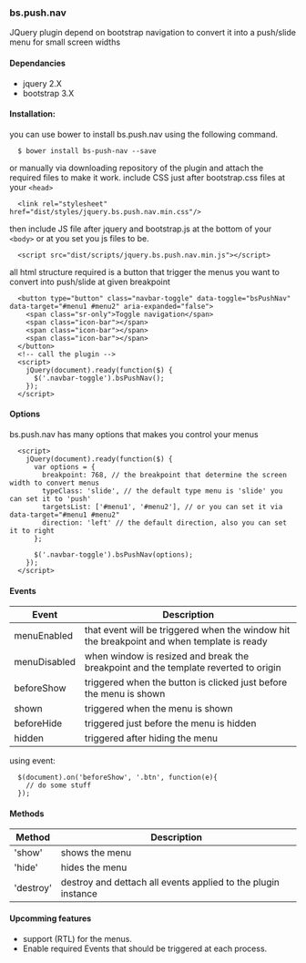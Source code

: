 ### bs.push.nav
JQuery plugin depend on bootstrap navigation to convert it into a push/slide menu for small screen widths

#### Dependancies
  * jquery 2.X
  * bootstrap 3.X

#### Installation:
you can use bower to install bs.push.nav using the following command.

```
  $ bower install bs-push-nav --save
```

or manually via downloading repository of the plugin and attach the required files to make it work.
include CSS just after bootstrap.css files at your `<head>`

```
  <link rel="stylesheet" href="dist/styles/jquery.bs.push.nav.min.css"/>
```

then include JS file after jquery and bootstrap.js at the bottom of your `<body>` or at you set you js files to be.

```
  <script src="dist/scripts/jquery.bs.push.nav.min.js"></script>
```

all html structure required is a button that trigger the menus you want to convert into push/slide at given breakpoint

```
  <button type="button" class="navbar-toggle" data-toggle="bsPushNav" data-target="#menu1 #menu2" aria-expanded="false">
    <span class="sr-only">Toggle navigation</span>
    <span class="icon-bar"></span>
    <span class="icon-bar"></span>
    <span class="icon-bar"></span>
  </button>
  <!-- call the plugin -->
  <script>
    jQuery(document).ready(function($) {
      $('.navbar-toggle').bsPushNav();
    });
  </script>

```

#### Options
bs.push.nav has many options that makes you control your menus
```
  <script>
    jQuery(document).ready(function($) {
      var options = {
        breakpoint: 768, // the breakpoint that determine the screen width to convert menus
        typeClass: 'slide', // the default type menu is 'slide' you can set it to 'push'
        targetsList: ['#menu1', '#menu2'], // or you can set it via data-target="#menu1 #menu2"
        direction: 'left' // the default direction, also you can set it to right
      };

      $('.navbar-toggle').bsPushNav(options);
    });
  </script>
```

#### Events

Event           | Description                                                             
--------------- | ------------------------------------------------------------------------
menuEnabled     | that event will be triggered when the window hit the breakpoint and when template is ready
menuDisabled    | when window is resized and break the breakpoint and the template reverted to origin
beforeShow      | triggered when the button is clicked just before the menu is shown
shown           | triggered when the menu is shown
beforeHide      | triggered just before the menu is hidden
hidden          | triggered after hiding the menu

using event:
```
  $(document).on('beforeShow', '.btn', function(e){
    // do some stuff
  });
```

#### Methods

Method           | Description                                                            
---------------- | -----------------------------------------------------------------------
'show'           | shows the menu
'hide'           | hides the menu
'destroy'        | destroy and dettach all events applied to the plugin instance

#### Upcomming features
  * support (RTL) for the menus.
  * Enable required Events that should be triggered at each process.


